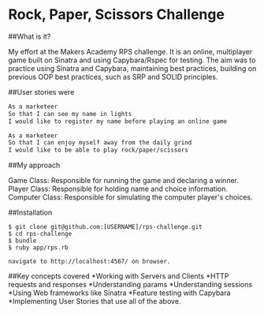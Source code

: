# Rock, Paper, Scissors Challenge

##What is it?

My effort at the Makers Academy RPS challenge. It is an online, multiplayer game built on Sinatra and using Capybara/Rspec for testing. The aim was to practice using Sinatra and Capybara, maintaining best practices, building on previous OOP best practices, such as SRP and SOLID principles.  

##User stories were

```sh
As a marketeer
So that I can see my name in lights
I would like to register my name before playing an online game

As a marketeer
So that I can enjoy myself away from the daily grind
I would like to be able to play rock/paper/scissors
```
##My approach

Game Class: Responsible for running the game and declaring a winner. 
Player Class: Responsible for holding name and choice information.
Computer Class: Responsible for simulating the computer player's choices.


##Installation
```
$ git clone git@github.com:[USERNAME]/rps-challenge.git
$ cd rps-challenge
$ bundle
$ ruby app/rps.rb

navigate to http://localhost:4567/ on browser.
```

##Key concepts covered
*Working with Servers and Clients
*HTTP requests and responses
*Understanding params
*Understanding sessions
*Using Web frameworks like Sinatra
*Feature testing with Capybara
*Implementing User Stories that use all of the above.
